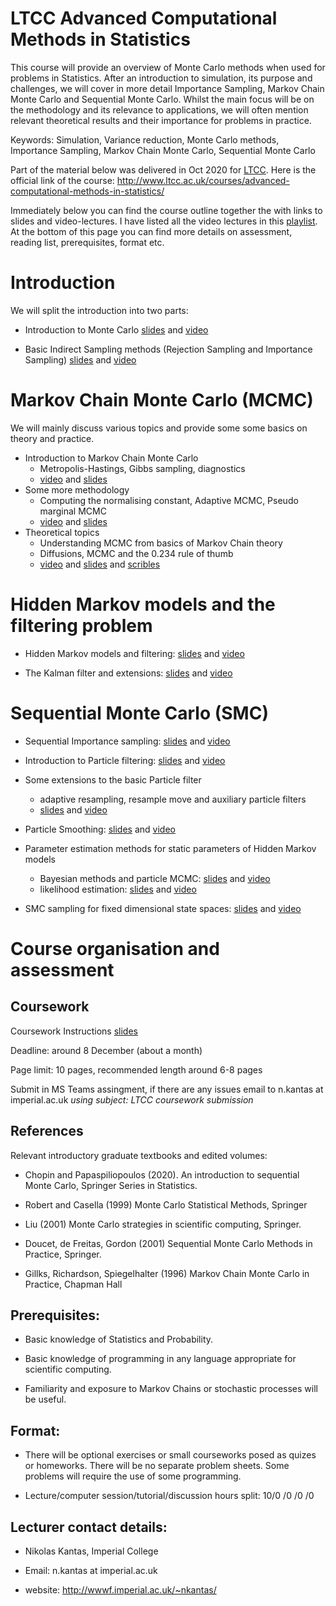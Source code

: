 # LTCC Advanced Computational Methods in Statistics
This course will provide an overview of Monte Carlo methods when used for problems in Statistics. After an introduction to simulation, its purpose and challenges, we will cover in more detail Importance Sampling, Markov Chain Monte Carlo and Sequential Monte Carlo. Whilst the main focus will be on the methodology and its relevance to applications, we will often mention relevant theoretical results and their importance for problems in practice. 

Keywords: Simulation, Variance reduction, Monte Carlo methods, Importance Sampling, Markov Chain Monte Carlo, Sequential Monte Carlo

Part of the material below was delivered in Oct 2020 for [LTCC](http://www.ltcc.ac.uk/). Here is the official link of the course: http://www.ltcc.ac.uk/courses/advanced-computational-methods-in-statistics/

 
Immediately below you can find the course outline together the with links to slides and video-lectures. I have listed all the video lectures in this [playlist](https://www.youtube.com/playlist?list=PLnLW5bw8rfk3Tt4K8YrH7tPyLH9XKzGo2). At the bottom of this page you can find more details on assessment, reading list, prerequisites, format etc.

# Introduction

We will split the introduction into two parts:

- Introduction to Monte Carlo  [slides](http://wwwf.imperial.ac.uk/~nkantas/intro_mc.pdf) and [video](https://www.youtube.com/watch?v=uqDItPClDiM)

- Basic Indirect Sampling methods (Rejection Sampling and Importance Sampling)  [slides](http://wwwf.imperial.ac.uk/~nkantas/intro_mc2.pdf) and [video](https://www.youtube.com/watch?v=m5Nt3GQFj3Y)

# Markov Chain Monte Carlo (MCMC)

We will mainly discuss various topics and provide some some basics on theory and practice.

- Introduction to Markov Chain Monte Carlo 
  - Metropolis-Hastings, Gibbs sampling, diagnostics 
  - [video](https://youtu.be/gCbzRfAA70g) and [slides](http://wwwf.imperial.ac.uk/~nkantas/mcmc_intro.pdf)   
- Some more methodology 
  - Computing the normalising constant, Adaptive MCMC, Pseudo marginal MCMC
  - [video](https://youtu.be/M_R-IiiSF4Q) and [slides](http://wwwf.imperial.ac.uk/~nkantas/mcmc_extensions.pdf)
- Theoretical topics
  - Understanding MCMC from basics of Markov Chain theory
  - Diffusions, MCMC and the 0.234 rule of thumb
  - [video](https://youtu.be/5pF8VmJqtak)  and [slides](http://wwwf.imperial.ac.uk/~nkantas/mcmc_theory.pdf) and [scribles](http://wwwf.imperial.ac.uk/~nkantas/characterisation_of_pi.pdf)
   
# Hidden Markov models and the filtering problem

- Hidden Markov models and filtering: [slides](http://wwwf.imperial.ac.uk/~nkantas/HMMs_Filtering.pdf) and [video](https://youtu.be/GnlWK1erBmc)

- The Kalman filter and extensions: [slides](http://wwwf.imperial.ac.uk/~nkantas/Kalman.pdf) and [video](https://youtu.be/g6h3gCp2tcM)

# Sequential Monte Carlo (SMC)
  
  - Sequential Importance sampling: [slides](http://wwwf.imperial.ac.uk/~nkantas/intro_mc3.pdf) and [video](https://youtu.be/zMIdR_Df7oQ)
  
  - Introduction to Particle filtering: [slides](http://wwwf.imperial.ac.uk/~nkantas/Intro_PF.pdf) and [video](https://youtu.be/Vkc3lqs1YQo)
  
  - Some extensions to the basic Particle filter 
     - adaptive resampling, resample move and auxiliary particle filters   
     - [slides](http://wwwf.imperial.ac.uk/~nkantas/more_advanced_PF.pdf) and [video](https://youtu.be/n4ouaf_K2KU)

  - Particle Smoothing: [slides](http://wwwf.imperial.ac.uk/~nkantas/Particle_Smoothing.pdf) and [video](https://youtu.be/-1XeSWNOuRk)
  
  - Parameter estimation methods for static parameters of Hidden Markov models
  
      - Bayesian methods and particle MCMC: [slides](http://wwwf.imperial.ac.uk/~nkantas/BayesianHMM.pdf) and [video](https://youtu.be/_Rl27OoCWKs)
      - likelihood estimation: [slides](http://wwwf.imperial.ac.uk/~nkantas/likelihoodHMM.pdf) and [video](https://youtu.be/sqbst6hyX6w)
      
  - SMC sampling for fixed dimensional state spaces: [slides](http://wwwf.imperial.ac.uk/~nkantas/smc_fixed_space.pdf) and [video](https://youtu.be/ocuKMctUndg)
     
  
# Course organisation and assessment

## Coursework

Coursework Instructions [slides](http://wwwf.imperial.ac.uk/~nkantas/Coursework.pdf)

Deadline: around 8 December (about a month)

Page limit: 10 pages, recommended length around 6-8 pages

Submit in MS Teams assingment, if there are any issues email to n.kantas at imperial.ac.uk _*using subject: LTCC coursework submission*_
  
## References   
  
Relevant introductory graduate textbooks and edited volumes:

  - Chopin and Papaspiliopoulos (2020). An introduction to sequential Monte Carlo, Springer Series in Statistics.
  
  - Robert and Casella (1999) Monte Carlo Statistical Methods, Springer 
  
  - Liu (2001) Monte Carlo strategies in scientific computing, Springer.
  
  - Doucet, de Freitas, Gordon (2001) Sequential Monte Carlo Methods in Practice, Springer.
  
  - Gillks, Richardson, Spiegelhalter (1996) Markov Chain Monte Carlo in Practice, Chapman Hall

<!---## Older lecture slides

For you convenience i am listing the slides used in previous years. You might notice this year's course has been broken down and changed a bit.

 - [Slides 1](http://wwwf.imperial.ac.uk/~nkantas/slides1.pdf)
 - [Slides 2](http://wwwf.imperial.ac.uk/~nkantas/slides2.pdf)
 - [Slides 3](http://wwwf.imperial.ac.uk/~nkantas/slides3.pdf)
 - [Slides 4](http://wwwf.imperial.ac.uk/~nkantas/slides4.pdf)-->

## Prerequisites: 

 - Basic knowledge of Statistics and Probability. 
  
 - Basic knowledge of programming in any language appropriate for scientific computing.
  
 - Familiarity and exposure to Markov Chains or stochastic processes will be useful.

## Format:

- There will be optional exercises or small courseworks posed as quizes or homeworks. There will be no separate problem sheets. Some problems will require the use of some programming.

- Lecture/computer session/tutorial/discussion hours split: 10/0 /0 /0 /0

## Lecturer contact details:

  * Nikolas Kantas, Imperial College
 
  * Email: n.kantas at imperial.ac.uk

  * website: http://wwwf.imperial.ac.uk/~nkantas/

